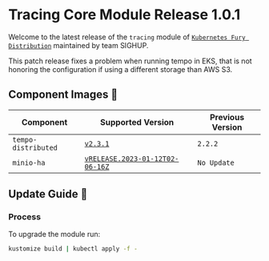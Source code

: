 # Tracing Core Module Release 1.0.1

Welcome to the latest release of the `tracing` module of [`Kubernetes Fury Distribution`](https://github.com/sighupio/fury-distribution) maintained by team SIGHUP.

This patch release fixes a problem when running tempo in EKS, that is not honoring the configuration if using a different storage than AWS S3.

## Component Images 🚢

| Component           | Supported Version                                                                                   | Previous Version |
| ------------------- | --------------------------------------------------------------------------------------------------- | ---------------- |
| `tempo-distributed` | [`v2.3.1`](https://github.com/grafana/tempo/releases/tag/v2.3.1)                                    | `2.2.2`          |
| `minio-ha`          | [`vRELEASE.2023-01-12T02-06-16Z`](https://github.com/minio/minio/tree/RELEASE.2023-01-12T02-06-16Z) | `No Update`      |

## Update Guide 🦮

### Process

To upgrade the module run:

```bash
kustomize build | kubectl apply -f -
```

